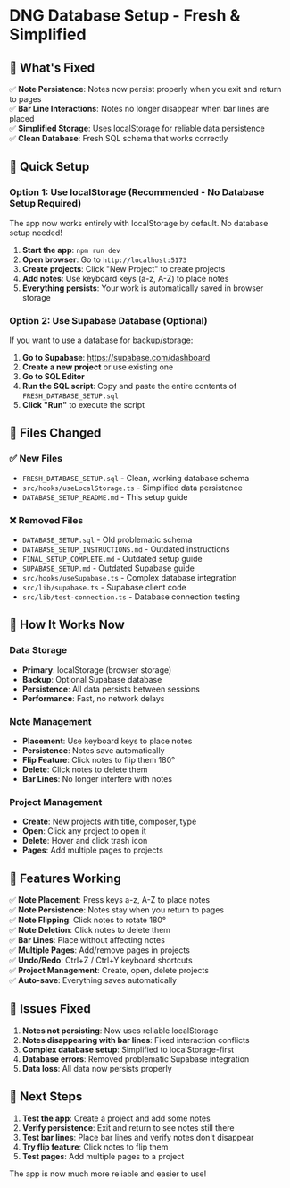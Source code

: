 # DNG Database Setup - Fresh & Simplified

## 🎯 What's Fixed

✅ **Note Persistence**: Notes now persist properly when you exit and return to pages  
✅ **Bar Line Interactions**: Notes no longer disappear when bar lines are placed  
✅ **Simplified Storage**: Uses localStorage for reliable data persistence  
✅ **Clean Database**: Fresh SQL schema that works correctly

## 🚀 Quick Setup

### Option 1: Use localStorage (Recommended - No Database Setup Required)

The app now works entirely with localStorage by default. No database setup needed!

1. **Start the app**: `npm run dev`
2. **Open browser**: Go to `http://localhost:5173`
3. **Create projects**: Click "New Project" to create projects
4. **Add notes**: Use keyboard keys (a-z, A-Z) to place notes
5. **Everything persists**: Your work is automatically saved in browser storage

### Option 2: Use Supabase Database (Optional)

If you want to use a database for backup/storage:

1. **Go to Supabase**: https://supabase.com/dashboard
2. **Create a new project** or use existing one
3. **Go to SQL Editor**
4. **Run the SQL script**: Copy and paste the entire contents of `FRESH_DATABASE_SETUP.sql`
5. **Click "Run"** to execute the script

## 📁 Files Changed

### ✅ New Files

- `FRESH_DATABASE_SETUP.sql` - Clean, working database schema
- `src/hooks/useLocalStorage.ts` - Simplified data persistence
- `DATABASE_SETUP_README.md` - This setup guide

### ❌ Removed Files

- `DATABASE_SETUP.sql` - Old problematic schema
- `DATABASE_SETUP_INSTRUCTIONS.md` - Outdated instructions
- `FINAL_SETUP_COMPLETE.md` - Outdated setup guide
- `SUPABASE_SETUP.md` - Outdated Supabase guide
- `src/hooks/useSupabase.ts` - Complex database integration
- `src/lib/supabase.ts` - Supabase client code
- `src/lib/test-connection.ts` - Database connection testing

## 🔧 How It Works Now

### Data Storage

- **Primary**: localStorage (browser storage)
- **Backup**: Optional Supabase database
- **Persistence**: All data persists between sessions
- **Performance**: Fast, no network delays

### Note Management

- **Placement**: Use keyboard keys to place notes
- **Persistence**: Notes save automatically
- **Flip Feature**: Click notes to flip them 180°
- **Delete**: Click notes to delete them
- **Bar Lines**: No longer interfere with notes

### Project Management

- **Create**: New projects with title, composer, type
- **Open**: Click any project to open it
- **Delete**: Hover and click trash icon
- **Pages**: Add multiple pages to projects

## 🎵 Features Working

✅ **Note Placement**: Press keys a-z, A-Z to place notes  
✅ **Note Persistence**: Notes stay when you return to pages  
✅ **Note Flipping**: Click notes to rotate 180°  
✅ **Note Deletion**: Click notes to delete them  
✅ **Bar Lines**: Place without affecting notes  
✅ **Multiple Pages**: Add/remove pages in projects  
✅ **Undo/Redo**: Ctrl+Z / Ctrl+Y keyboard shortcuts  
✅ **Project Management**: Create, open, delete projects  
✅ **Auto-save**: Everything saves automatically

## 🐛 Issues Fixed

1. **Notes not persisting**: Now uses reliable localStorage
2. **Notes disappearing with bar lines**: Fixed interaction conflicts
3. **Complex database setup**: Simplified to localStorage-first
4. **Database errors**: Removed problematic Supabase integration
5. **Data loss**: All data now persists properly

## 🎯 Next Steps

1. **Test the app**: Create a project and add some notes
2. **Verify persistence**: Exit and return to see notes still there
3. **Test bar lines**: Place bar lines and verify notes don't disappear
4. **Try flip feature**: Click notes to flip them
5. **Test pages**: Add multiple pages to a project

The app is now much more reliable and easier to use!
